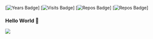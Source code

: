 [![Years Badge](https://badges.pufler.dev/years/taydy)]
[![Visits Badge](https://badges.pufler.dev/visits/taydy/dynamodb-manager)]
[![Repos Badge](https://badges.pufler.dev/repos/taydy)]
[![Repos Badge](https://badges.pufler.dev/gists/taydy)]
### Hello World 👋

<!--
**taydy/taydy** is a ✨ _special_ ✨ repository because its `README.md` (this file) appears on your GitHub profile.

Here are some ideas to get you started:

- 🔭 I’m currently working on ...
- 🌱 I’m currently learning ...
- 👯 I’m looking to collaborate on ...
- 🤔 I’m looking for help with ...
- 💬 Ask me about ...
- 📫 How to reach me: ...
- 😄 Pronouns: ...
- ⚡ Fun fact: ...
-->

![](https://github-readme-stats.vercel.app/api?username=taydy&theme=gruvbox&show_icons=true")
